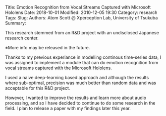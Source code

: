 Title: Emotion Recognition from Vocal Streams Captured with Microsoft Hololens
Date: 2018-10-01
Modified: 2010-12-05 19:30
Category: research
Tags: 
Slug: 
Authors: Atom Scott @ Xperception Lab, University of Tsukuba
Summary: 

This research stemmed from an R&D project with an undisclosed Japanese research center.

※More info may be released in the future.

Thanks to my previous experiance in modelling continous time-series data, I was assigned to implement a module that can do emotion recognition from vocal streams captured with the Microsoft Hololens.

I used a naive deep-learning based approach and although the results where sub-optimal, precision was much better than random data and was acceptable for this R&D project.

However, I wanted to improve the results and learn more about audio processing, and so I have decided to continue to do some research in the field.
I plan to release a paper with my findings later this year.
